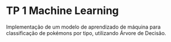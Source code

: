 # TP 1 Machine Learning
 Implementação de um modelo de aprendizado de máquina para classificação de pokémons por tipo, utilizando Árvore de Decisão.
